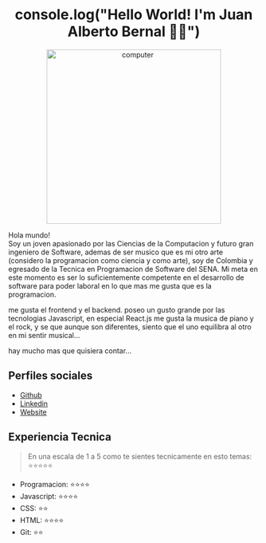 
<h1 align="center">console.log("Hello World! I'm Juan Alberto Bernal 👋🏽")</h1>

<p align="center"><img src="https://www.google.com/imgres?imgurl=https%3A%2F%2Fmakeitreal.camp%2Fassets%2Flogo-black-baffa903a5ee8ad3c94f085fd551487207b3eeae296f2331880f8004b2af7743.png&imgrefurl=https%3A%2F%2Fmakeitreal.camp%2F&tbnid=04rupQOp_7rAPM&vet=12ahUKEwjZ6cns0JT1AhVLwikDHeNwCy8QMygAegUIARCqAQ..i&docid=zXqwtopgrOJaTM&w=360&h=86&itg=1&q=makeitreal&ved=2ahUKEwjZ6cns0JT1AhVLwikDHeNwCy8QMygAegUIARCqAQ" alt="computer" width="350"></p>


Hola mundo!<br>
Soy un joven apasionado por las Ciencias de la Computacion y futuro gran ingeniero de Software, ademas de ser musico que es mi otro arte (considero la programacion como ciencia y como arte), soy de Colombia y egresado de la Tecnica en Programacion de Software del SENA.
Mi meta en este momento es ser lo suficientemente competente en el desarrollo de software para poder laboral en lo que mas me gusta que es la programacion.

me gusta el frontend y el backend. poseo un gusto grande por las tecnologias Javascript, en especial React.js
me gusta la musica de piano y el rock, y se que aunque son diferentes, siento que el uno equilibra al otro en mi sentir musical...

hay mucho mas que quisiera contar...



## Perfiles sociales

- [Github](https://github.com/juanbernalcode)
- [Linkedin](https://www.linkedin.com/in/juan-alberto-50a680190/)
- [Website](#)

## Experiencia Tecnica

> En una escala de 1 a 5 como te sientes tecnicamente en esto temas: ⭐️⭐️⭐️⭐️⭐️

- Programacion: ⭐️⭐️⭐️⭐️
- Javascript: ⭐️⭐️⭐️⭐️
- CSS: ⭐️⭐️
- HTML: ⭐️⭐️⭐️⭐️
- Git: ⭐️⭐️
